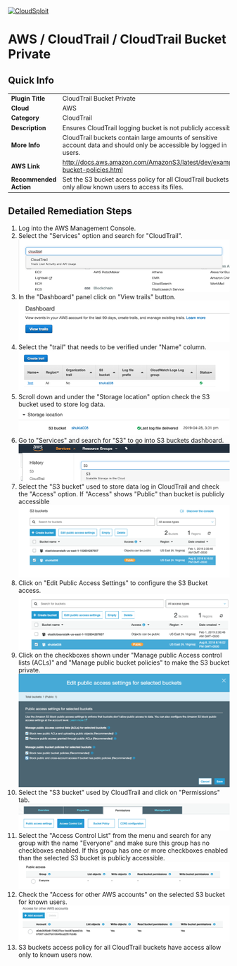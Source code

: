 [![CloudSploit](https://cloudsploit.com/img/logo-new-big-text-100.png "CloudSploit")](https://cloudsploit.com)

# AWS / CloudTrail / CloudTrail Bucket Private

## Quick Info

| | |
|-|-|
| **Plugin Title** | CloudTrail Bucket Private |
| **Cloud** | AWS |
| **Category** | CloudTrail |
| **Description** | Ensures CloudTrail logging bucket is not publicly accessible |
| **More Info** | CloudTrail buckets contain large amounts of sensitive account data and should only be accessible by logged in users. |
| **AWS Link** | http://docs.aws.amazon.com/AmazonS3/latest/dev/example-bucket-policies.html |
| **Recommended Action** | Set the S3 bucket access policy for all CloudTrail buckets to only allow known users to access its files. |

## Detailed Remediation Steps
1. Log into the AWS Management Console.
2. Select the "Services" option and search for "CloudTrail".</br>![Step 2](/resources/aws/cloudtrail/cloudtrail-bucket-private/step2.png "Step 2 - Services")
3. In the "Dashboard" panel click on "View trails" button.</br> ![Step 3](/resources/aws/cloudtrail/cloudtrail-bucket-private/step3.png "Step 3 - Trails")
4. Select the "trail" that needs to be verified under "Name" column.</br>![Step 4](/resources/aws/cloudtrail/cloudtrail-bucket-private/step4.png "Step 4 - Name")
5. Scroll down and under the "Storage location" option check the S3 bucket used to store log data.</br>![Step 5](/resources/aws/cloudtrail/cloudtrail-bucket-private/step5.png "Step 5 - Storage")
6. Go to "Services" and search for "S3" to go into S3 buckets dashboard.</br>![Step 6](/resources/aws/cloudtrail/cloudtrail-bucket-private/step6.png "Step 6 - S3 buckets")
7. Select the "S3 bucket" used to store data log in CloudTrail and check the "Access" option. If "Access" shows "Public" than bucket is publicly accessible </br>![Step 7](/resources/aws/cloudtrail/cloudtrail-bucket-private/step7.png "Step 7 - Access")
8. Click on "Edit Public Access Settings" to configure the S3 Bucket access. </br>![Step 8](/resources/aws/cloudtrail/cloudtrail-bucket-private/step8.png "Step 8 - Public Access Settings")
9. Click on the checkboxes shown under "Manage public Access control lists (ACLs)" and "Manage public bucket policies" to make the S3 bucket private.</br>![Step 9](/resources/aws/cloudtrail/cloudtrail-bucket-private/step9.png "Step 9 - Public Access Settings")
10. Select the "S3 bucket" used by CloudTrail and click on "Permissions" tab.</br>![Step 10](/resources/aws/cloudtrail/cloudtrail-bucket-private/step10.png "Step 10 - Permissions")
11. Select the "Access Control List" from the menu and search for any group with the name "Everyone" and make sure this group has no checkboxes enabled. If this group has one or more checkboxes enabled than the selected S3 bucket is publicly accessible. </br>![Step 11](/resources/aws/cloudtrail/cloudtrail-bucket-private/step11.png "Step 11 - Access Control List")
12. Check the "Access for other AWS accounts" on the selected S3 bucket for known users.</br>![Step 12](/resources/aws/cloudtrail/cloudtrail-bucket-private/step12.png "Step 12 - Access")
13. S3 buckets access policy for all CloudTrail buckets have access allow only to known users now. 
